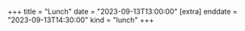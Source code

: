 +++
title = "Lunch"
date = "2023-09-13T13:00:00"
[extra]
enddate = "2023-09-13T14:30:00"
kind = "lunch"
+++
